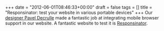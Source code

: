 +++
date = "2012-06-01T08:46:33+00:00"
draft = false
tags = []
title = "Responsinator: test your website in various portable devices"
+++
Our [designer Pavel Decrulle](http://pistil-design.net) made a fantastic job at integrating mobile browser support in our website. A fantastic website to test it is [Responsinator](http://www.responsinator.com/).